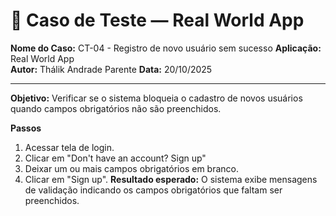 # 🧾 Caso de Teste — Real World App

**Nome do Caso:** CT-04 - Registro de novo usuário sem sucesso
**Aplicação:** Real World App  
**Autor:** Thálik Andrade Parente
**Data:** 20/10/2025 

----

**Objetivo:** Verificar se o sistema bloqueia o cadastro de novos usuários quando campos obrigatórios não são preenchidos.

**Passos**
1. Acessar tela de login.
2. Clicar em "Don't have an account? Sign up"
3. Deixar um ou mais campos obrigatórios em branco.
4. Clicar em "Sign up".
**Resultado esperado:** O sistema exibe mensagens de validação indicando os campos obrigatórios que faltam ser preenchidos.